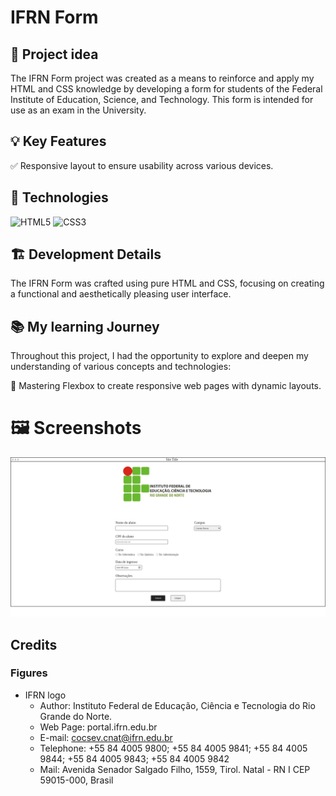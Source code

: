 # IFRN Form

## 📌  Project idea

The IFRN Form project was created as a means to reinforce and apply my HTML and CSS knowledge by developing a form for students of the Federal Institute of Education, Science, and Technology. This form is intended for use as an exam in the University.

## 💡 Key Features

✅ Responsive layout to ensure usability across various devices.

## 🔧 Technologies

![HTML5](https://img.shields.io/badge/html5-%23E34F26.svg?style=for-the-badge&logo=html5&logoColor=white)
![CSS3](https://img.shields.io/badge/css3-%231572B6.svg?style=for-the-badge&logo=css3&logoColor=white)

## 🏗️ Development Details

The IFRN Form was crafted using pure HTML and CSS, focusing on creating a functional and aesthetically pleasing user interface.

## 📚 My learning Journey

Throughout this project, I had the opportunity to explore and deepen my understanding of various concepts and technologies:

📌 Mastering Flexbox to create responsive web pages with dynamic layouts.

# 🖼️ Screenshots

![Home](/img/screenshots/screenshot.jpeg)

## Credits

### Figures

- IFRN logo
	- Author: Instituto Federal de Educação, Ciência e Tecnologia do Rio Grande do Norte.
	- Web Page: portal.ifrn.edu.br
	- E-mail: cocsev.cnat@ifrn.edu.br
	- Telephone: +55 84 4005 9800; +55 84 4005 9841; +55 84 4005 9844; +55 84 4005 9843; +55 84 4005 9842
	- Mail: Avenida Senador Salgado Filho, 1559, Tirol. Natal - RN I CEP 59015-000, Brasil
